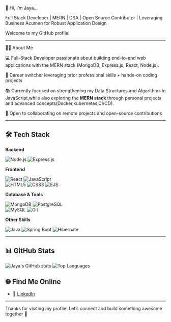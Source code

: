
👋 Hi, I’m Jaya...


Full Stack Developer | MERN | DSA | Open Source Contributor | Leveraging Business Acumen for Robust Application Design


Welcome to my GitHub profile!

---
👨‍💻 About Me

💻 Full-Stack Developer passionate about building end-to-end web applications with the MERN stack (MongoDB, Express.js, React, Node.js).

🎯 Career switcher leveraging prior professional skills + hands-on coding projects

📚 Currently focused on strengthening my Data Structures and Algorithms in JavaScript,while also exploring the **MERN stack** through personal projects and advanced concepts(Docker,kubernetes,CI/CD). 

🤝 Open to collaborating on remote projects and open-source contributions

---

## 🛠️ Tech Stack  

**Backend**  

![Node.js](https://img.shields.io/badge/-Node.js-339933?logo=node.js&logoColor=white)  ![Express.js](https://img.shields.io/badge/-Express.js-000000?logo=express&logoColor=white)  

**Frontend**  

![React](https://img.shields.io/badge/-React-61DAFB?logo=react&logoColor=black)  ![JavaScript](https://img.shields.io/badge/-JavaScript-F7DF1E?logo=javascript&logoColor=black)  
![HTML5](https://img.shields.io/badge/-HTML5-E34F26?logo=html5&logoColor=white)  ![CSS3](https://img.shields.io/badge/-CSS3-1572B6?logo=css3&logoColor=white)  ![EJS](https://img.shields.io/badge/-EJS-8C8C8C?logo=ejs&logoColor=white)  

**Database & Tools**  

![MongoDB](https://img.shields.io/badge/-MongoDB-4EA94B?logo=mongodb&logoColor=white)  ![PostgreSQL](https://img.shields.io/badge/-PostgreSQL-336791?logo=postgresql&logoColor=white)  
![MySQL](https://img.shields.io/badge/-MySQL-4479A1?logo=mysql&logoColor=white)  ![Git](https://img.shields.io/badge/-Git-F05032?logo=git&logoColor=white)  

**Other Skills**  

![Java](https://img.shields.io/badge/-Java-007396?logo=java&logoColor=white)  ![Spring Boot](https://img.shields.io/badge/-Spring%20Boot-6DB33F?logo=spring-boot&logoColor=white)  ![Hibernate](https://img.shields.io/badge/-Hibernate-59666C?logo=hibernate&logoColor=white)  


---
## 📊 GitHub Stats

![Jaya's GitHub stats](https://github-readme-stats.vercel.app/api?username=jayalloyd&show_icons=true&theme=tokyonight)
![Top Languages](https://github-readme-stats.vercel.app/api/top-langs/?username=jayalloyd&layout=compact&theme=tokyonight)

## 🌐 Find Me Online


- 💼 [LinkedIn](https://www.linkedin.com/in/jayarani-ys/)



---

Thanks for visiting my profile! Let’s connect and build something awesome together 🚀
